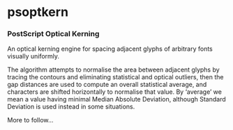 # psoptkern
### PostScript Optical Kerning

An optical kerning engine for spacing adjacent glyphs of arbitrary fonts visually uniformly.

The algorithm attempts to normalise the area between adjacent glyphs by tracing the contours and eliminating statistical and optical outliers, then the gap distances are used to compute an overall statistical average, and characters are shifted horizontally to normalise that value. By ‘average’ we mean a value having minimal Median Absolute Deviation, although Standard Deviation is used instead in some situations.

More to follow…
